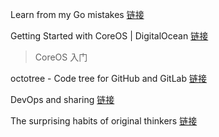 Learn from my Go mistakes [链接](http://oyvindsk.com/writing/common-golang-mistakes-1)

Getting Started with CoreOS | DigitalOcean [链接](https://www.digitalocean.com/community/tutorial_series/getting-started-with-coreos-2)
 > CoreOS 入门

octotree - Code tree for GitHub and GitLab [链接](https://github.com/buunguyen/octotree/blob/master/README.md)

DevOps and sharing [链接](https://thatmarta.wordpress.com/2016/05/12/devops-and-sharing/)

The surprising habits of original thinkers [链接](https://www.ted.com/talks/adam_grant_the_surprising_habits_of_original_thinkers)
